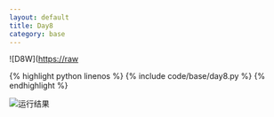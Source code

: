 ```yaml
---
layout: default
title: Day8
category: base
---
```


![D8W]([https://raw](https://raw.gitmirror.com/102300671/image/main/pydevbase/base/D8W.png)

{% highlight python linenos %}
{% include code/base/day8.py %}
{% endhighlight %}

![运行结果](https://raw.gitmirror.com/102300671/image/main/pydevbase/base/D8A.png)
